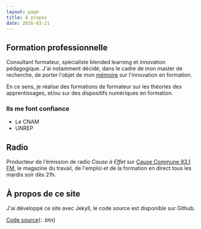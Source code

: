 ```yaml
---
layout: page
title: À propos
date: 2016-03-21
---
```


## Formation professionnelle
Consultant formateur, spécialiste blended learning et innovation pédagogique. J'ai notamment décidé, dans le cadre de mon master de recherche, de porter l'objet de mon [mémoire](https://stephma.net/memoire) sur l'innovation en formation.

En ce sens, je réalise des formations de formateur sur les théories des apprentissages, et/ou sur des dispositifs numériques en formation.

### Ils me font confiance

 * Le CNAM
 * UNREP

## Radio
Producteur de l'émission de radio _Cause à Effet_ sur [Cause Commune 93.1 FM](https://cause-commune.fm), le magazine du travail, de l'emploi et de la formation en direct tous les mardis soir dès 21h.

## À propos de ce site
J'ai développé ce site avec Jekyll, le code source est disponible sur Github.

[<i class="fa fa-github"></i> Code source](https://github.com/stephmnt){: .btn}
